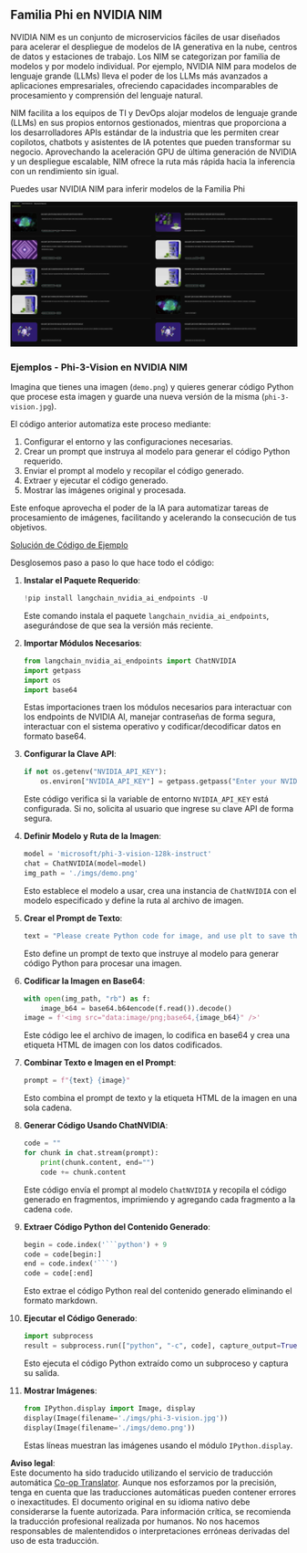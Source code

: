 <!--
CO_OP_TRANSLATOR_METADATA:
{
  "original_hash": "7b08e277df2a9307f861ae54bc30c772",
  "translation_date": "2025-07-16T19:32:36+00:00",
  "source_file": "md/01.Introduction/02/06.NVIDIA.md",
  "language_code": "es"
}
-->
## Familia Phi en NVIDIA NIM

NVIDIA NIM es un conjunto de microservicios fáciles de usar diseñados para acelerar el despliegue de modelos de IA generativa en la nube, centros de datos y estaciones de trabajo. Los NIM se categorizan por familia de modelos y por modelo individual. Por ejemplo, NVIDIA NIM para modelos de lenguaje grande (LLMs) lleva el poder de los LLMs más avanzados a aplicaciones empresariales, ofreciendo capacidades incomparables de procesamiento y comprensión del lenguaje natural.

NIM facilita a los equipos de TI y DevOps alojar modelos de lenguaje grande (LLMs) en sus propios entornos gestionados, mientras que proporciona a los desarrolladores APIs estándar de la industria que les permiten crear copilotos, chatbots y asistentes de IA potentes que pueden transformar su negocio. Aprovechando la aceleración GPU de última generación de NVIDIA y un despliegue escalable, NIM ofrece la ruta más rápida hacia la inferencia con un rendimiento sin igual.

Puedes usar NVIDIA NIM para inferir modelos de la Familia Phi

![nim](../../../../../translated_images/Phi-NIM.09bebb743387ee4a5028d7d4f8fed55e619711b26c8937526b43a2af980f7dcf.es.png)

### **Ejemplos - Phi-3-Vision en NVIDIA NIM**

Imagina que tienes una imagen (`demo.png`) y quieres generar código Python que procese esta imagen y guarde una nueva versión de la misma (`phi-3-vision.jpg`).

El código anterior automatiza este proceso mediante:

1. Configurar el entorno y las configuraciones necesarias.
2. Crear un prompt que instruya al modelo para generar el código Python requerido.
3. Enviar el prompt al modelo y recopilar el código generado.
4. Extraer y ejecutar el código generado.
5. Mostrar las imágenes original y procesada.

Este enfoque aprovecha el poder de la IA para automatizar tareas de procesamiento de imágenes, facilitando y acelerando la consecución de tus objetivos.

[Solución de Código de Ejemplo](../../../../../code/06.E2E/E2E_Nvidia_NIM_Phi3_Vision.ipynb)

Desglosemos paso a paso lo que hace todo el código:

1. **Instalar el Paquete Requerido**:
    ```python
    !pip install langchain_nvidia_ai_endpoints -U
    ```
    Este comando instala el paquete `langchain_nvidia_ai_endpoints`, asegurándose de que sea la versión más reciente.

2. **Importar Módulos Necesarios**:
    ```python
    from langchain_nvidia_ai_endpoints import ChatNVIDIA
    import getpass
    import os
    import base64
    ```
    Estas importaciones traen los módulos necesarios para interactuar con los endpoints de NVIDIA AI, manejar contraseñas de forma segura, interactuar con el sistema operativo y codificar/decodificar datos en formato base64.

3. **Configurar la Clave API**:
    ```python
    if not os.getenv("NVIDIA_API_KEY"):
        os.environ["NVIDIA_API_KEY"] = getpass.getpass("Enter your NVIDIA API key: ")
    ```
    Este código verifica si la variable de entorno `NVIDIA_API_KEY` está configurada. Si no, solicita al usuario que ingrese su clave API de forma segura.

4. **Definir Modelo y Ruta de la Imagen**:
    ```python
    model = 'microsoft/phi-3-vision-128k-instruct'
    chat = ChatNVIDIA(model=model)
    img_path = './imgs/demo.png'
    ```
    Esto establece el modelo a usar, crea una instancia de `ChatNVIDIA` con el modelo especificado y define la ruta al archivo de imagen.

5. **Crear el Prompt de Texto**:
    ```python
    text = "Please create Python code for image, and use plt to save the new picture under imgs/ and name it phi-3-vision.jpg."
    ```
    Esto define un prompt de texto que instruye al modelo para generar código Python para procesar una imagen.

6. **Codificar la Imagen en Base64**:
    ```python
    with open(img_path, "rb") as f:
        image_b64 = base64.b64encode(f.read()).decode()
    image = f'<img src="data:image/png;base64,{image_b64}" />'
    ```
    Este código lee el archivo de imagen, lo codifica en base64 y crea una etiqueta HTML de imagen con los datos codificados.

7. **Combinar Texto e Imagen en el Prompt**:
    ```python
    prompt = f"{text} {image}"
    ```
    Esto combina el prompt de texto y la etiqueta HTML de la imagen en una sola cadena.

8. **Generar Código Usando ChatNVIDIA**:
    ```python
    code = ""
    for chunk in chat.stream(prompt):
        print(chunk.content, end="")
        code += chunk.content
    ```
    Este código envía el prompt al modelo `ChatNVIDIA` y recopila el código generado en fragmentos, imprimiendo y agregando cada fragmento a la cadena `code`.

9. **Extraer Código Python del Contenido Generado**:
    ```python
    begin = code.index('```python') + 9
    code = code[begin:]
    end = code.index('```')
    code = code[:end]
    ```
    Esto extrae el código Python real del contenido generado eliminando el formato markdown.

10. **Ejecutar el Código Generado**:
    ```python
    import subprocess
    result = subprocess.run(["python", "-c", code], capture_output=True)
    ```
    Esto ejecuta el código Python extraído como un subproceso y captura su salida.

11. **Mostrar Imágenes**:
    ```python
    from IPython.display import Image, display
    display(Image(filename='./imgs/phi-3-vision.jpg'))
    display(Image(filename='./imgs/demo.png'))
    ```
    Estas líneas muestran las imágenes usando el módulo `IPython.display`.

**Aviso legal**:  
Este documento ha sido traducido utilizando el servicio de traducción automática [Co-op Translator](https://github.com/Azure/co-op-translator). Aunque nos esforzamos por la precisión, tenga en cuenta que las traducciones automáticas pueden contener errores o inexactitudes. El documento original en su idioma nativo debe considerarse la fuente autorizada. Para información crítica, se recomienda la traducción profesional realizada por humanos. No nos hacemos responsables de malentendidos o interpretaciones erróneas derivadas del uso de esta traducción.